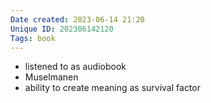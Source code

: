 ```yaml
---
Date created: 2023-06-14 21:20
Unique ID: 202306142120
Tags: book
---
```

- listened to as audiobook
- Muselmanen
- ability to create meaning as survival factor